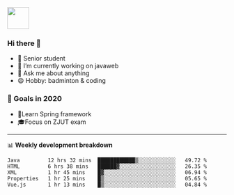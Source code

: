 <img src="https://github.com/egoist/egoist/raw/master/balloon.gif" width="50">

### Hi there 🐏

- 🌱 Senior student
- 🔭 I’m currently working on javaweb
- 💬 Ask me about anything
- 😄 Hobby: badminton & coding

### 🚀 Goals in 2020
+ 🍃Learn Spring framework
+ 🎓Focus on ZJUT exam
-------

📊 **Weekly development breakdown**
<!--START_SECTION:waka-->
```text
Java         12 hrs 32 mins  ████████████▒░░░░░░░░░░░░   49.72 % 
HTML         6 hrs 38 mins   ██████▓░░░░░░░░░░░░░░░░░░   26.35 % 
XML          1 hr 45 mins    █▓░░░░░░░░░░░░░░░░░░░░░░░   06.94 % 
Properties   1 hr 25 mins    █▒░░░░░░░░░░░░░░░░░░░░░░░   05.65 % 
Vue.js       1 hr 13 mins    █▒░░░░░░░░░░░░░░░░░░░░░░░   04.84 % 
```
<!--END_SECTION:waka-->
